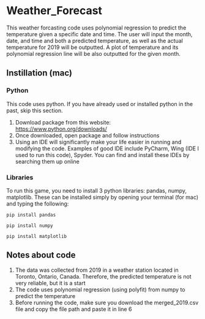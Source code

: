 # Weather_Forecast
This weather forcasting code uses polynomial regression to predict the temperature given a specific date and time. The user will input the month, date, and time and both a predicted temperature, as well as the actual temperature for 2019 will be outputted. A plot of temperature and its polynomial regression line will be also outputted for the given month. </br>

## Instillation (mac)
### Python
This code uses python. If you have already used or installed python in the past, skip this section. </br>
1. Download package from this website: https://www.python.org/downloads/
2. Once downloaded, open package and follow instructions 
3. Using an IDE will significantly make your life easier in running and modifying the code. Examples of good IDE include PyCharm, Wing (IDE I used to run this code), Spyder. You can find and install these IDEs by searching them up online

### Libraries
To run this game, you need to install 3 python libraries: pandas, numpy, matplotlib. These can be installed simply by opening your terminal (for mac) and typing the following:
```
pip install pandas
```
```
pip install numpy
```
```
pip install matplotlib
```

## Notes about code
1. The data was collected from 2019 in a weather station located in Toronto, Ontario, Canada. Therefore, the predicted temperature is not very reliable, but it is a start
2. The code uses polynomial regression (using polyfit) from numpy to predict the temperature
3. Before running the code, make sure you download the merged_2019.csv file and copy the file path and paste it in line 6
